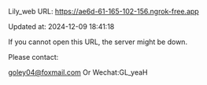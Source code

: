 Lily_web URL: https://ae6d-61-165-102-156.ngrok-free.app

Updated at: 2024-12-09 18:41:18

If you cannot open this URL, the server might be down.

Please contact: 

goley04@foxmail.com Or Wechat:GL_yeaH